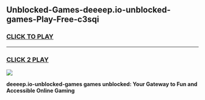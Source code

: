 
## Unblocked-Games-deeeep.io-unblocked-games-Play-Free-c3sqi
<h3>
<a href="https://premium76.site?title=deeeep.io-unblocked-games&ref=23A">CLICK TO PLAY</a></h3>
<hr>

<h3>
<a href="https://premium76.site?title=deeeep.io-unblocked-games&ref=23A">CLICK 2 PLAY</a>
  
</h3>

<a href="https://premium76.site?title=deeeep.io-unblocked-games&ref=23A"><img src="https://clearcache.store/games.png"></a>


**deeeep.io-unblocked-games games unblocked: Your Gateway to Fun and Accessible Online Gaming**
